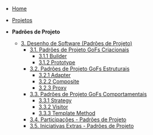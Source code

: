 <!-- docs/_sidebar.md -->

- [Home](/)
- [Projetos](/Projeto/Projeto.md)

- **Padrões de Projeto**
  - [3. Desenho de Software (Padrões de Projeto)](/PadroesDeProjeto/3.PadroesDeProjeto.md)
    - [3.1. Padrões de Projeto GoFs Criacionais](/PadroesDeProjeto/3.1.GoFsCriacionais.md)
      - [3.1.1 Builder](/PadroesDeProjeto/3.1.1.Builder.md)
      - [3.1.2 Prototype](/PadroesDeProjeto/3.2.3.prototype.md)
    - [3.2. Padrões de Projeto GoFs Estruturais](/PadroesDeProjeto/3.2.GoFsEstruturais.md)
      - [3.2.1 Adapter](/PadroesDeProjeto/3.2.1.Adapter.md)
      - [3.2.2 Composite](/PadroesDeProjeto/3.2.2.Composite.md)
      - [3.2.3 Proxy](/PadroesDeProjeto/3.2.4.proxy.md)
    - [3.3. Padrões de Projeto GoFs Comportamentais](/PadroesDeProjeto/3.3.GoFsComportamentais.md)
      - [3.3.1 Strategy](/PadroesDeProjeto/3.3.1.Strategy.md)
      - [3.3.2 Visitor](/PadroesDeProjeto/3.3.2.Visitor.md)
      - [3.3.3 Template Method](/PadroesDeProjeto/3.3.3.TemplateMethod.md)
    - [3.4. Participações - Padrões de Projeto](/PadroesDeProjeto/3.4.ParticipacoesPadroes.md)
    - [3.5. Iniciativas Extras - Padrões de Projeto](/PadroesDeProjeto/3.5.IniciativasExtras.md)
